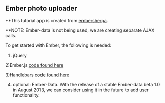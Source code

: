 ## Ember photo uploader

**This tutorial app is created from [embersherpa](http://embersherpa.com/articles/crud-example-app-without-ember-data/).

**NOTE: Ember-data is not being used, we are creating separate AJAX calls.

To get started with Ember, the following is needed:

1) jQuery

2)Ember.js [code found here](http://emberjs.com/builds/#/release)

3)Handlebars [code found here](http://handlebarsjs.com/)

4) optional: Ember-Data. With the release of a stable Ember-data beta 1.0 in August 2013, we can consider using it in the future to add user functionality.

